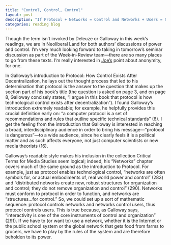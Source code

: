 ```yaml
---
title: "Control, Control, Control"
layout: post
description: "If Protocol + Networks = Control and Networks + Users = Control, Then Protocol + Users = Control"
categories: reading blog
---
```

Though the term isn’t invoked by Deleuze or Galloway in this week’s readings, we are in Neoliberal Land for both authors’ discussions of power and control. I’m very much looking forward to taking in tomorrow’s seminar discussion as part of the Week-in-Review team—there are so many places to go from these texts. I’m really interested in [Joe’s]( http://joetorok.github.io/blog/2016-03-02/deleuze-galloway-discussion.html) point about anonymity, for one.

In Galloway’s introduction to Protocol: How Control Exists After Decentralization, he lays out the thought process that led to his determination that protocol is the answer to the question that makes up the section part of his book’s title (the question is asked on page 3, and on page 8, Galloway concisely states, “I argue in this book that protocol is how technological control exists after decentralization”). I found Galloway’s introduction extremely readable; for example, he helpfully provides this crucial definition early on: “a computer protocol is a set of recommendations and rules that outline specific technical standards” (6). I get the feeling from the introduction that Galloway is interested in reaching a broad, interdisciplinary audience in order to bring his message—“protocol is dangerous”—to a wide audience, since he clearly feels it is a political matter and as such affects everyone, not just computer scientists or new media theorists (16).

Galloway’s readable style makes his inclusion in the collection Critical Terms for Media Studies seem logical; indeed, his “Networks” chapter covers much of the same ground as the introduction to Protocol. For example, just as protocol enables technological control, “networks are often symbols for, or actual embodiments of, real world power and control” (283) and “distributed networks create new, robust structures for organization and control; they do not remove organization and control” (290). Networks must conform to protocol in order to function, and networks are “structures…for control.” So, we could set up a sort of mathematic sequence: protocol controls networks and networks control users, thus protocol controls users. This is true because, as Galloway says, “interactivity is one of the core instruments of control and organization” (291). If we have to (or want to) use a network, whether it is the Internet or the public school system or the global network that gets food from farms to grocers, we have to play by the rules of the system and are therefore beholden to its power.

